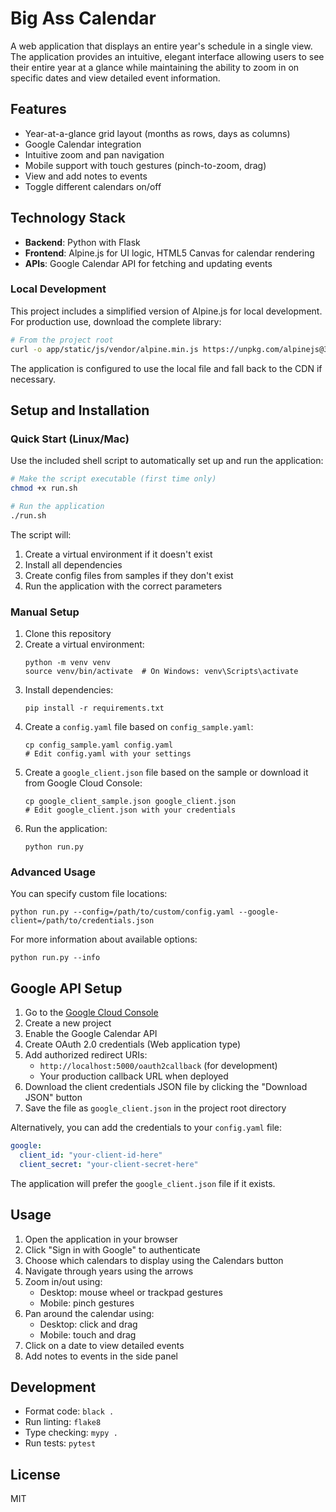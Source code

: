 # Big Ass Calendar

A web application that displays an entire year's schedule in a single view. The application provides an intuitive, elegant interface allowing users to see their entire year at a glance while maintaining the ability to zoom in on specific dates and view detailed event information.

## Features

- Year-at-a-glance grid layout (months as rows, days as columns)
- Google Calendar integration
- Intuitive zoom and pan navigation
- Mobile support with touch gestures (pinch-to-zoom, drag)
- View and add notes to events
- Toggle different calendars on/off

## Technology Stack

- **Backend**: Python with Flask
- **Frontend**: Alpine.js for UI logic, HTML5 Canvas for calendar rendering
- **APIs**: Google Calendar API for fetching and updating events

### Local Development

This project includes a simplified version of Alpine.js for local development. For production use, download the complete library:

```bash
# From the project root
curl -o app/static/js/vendor/alpine.min.js https://unpkg.com/alpinejs@3.13.3/dist/cdn.min.js
```

The application is configured to use the local file and fall back to the CDN if necessary.

## Setup and Installation

### Quick Start (Linux/Mac)

Use the included shell script to automatically set up and run the application:

```bash
# Make the script executable (first time only)
chmod +x run.sh

# Run the application
./run.sh
```

The script will:
1. Create a virtual environment if it doesn't exist
2. Install all dependencies
3. Create config files from samples if they don't exist
4. Run the application with the correct parameters

### Manual Setup

1. Clone this repository
2. Create a virtual environment:
   ```
   python -m venv venv
   source venv/bin/activate  # On Windows: venv\Scripts\activate
   ```
3. Install dependencies:
   ```
   pip install -r requirements.txt
   ```
4. Create a `config.yaml` file based on `config_sample.yaml`:
   ```
   cp config_sample.yaml config.yaml
   # Edit config.yaml with your settings
   ```
5. Create a `google_client.json` file based on the sample or download it from Google Cloud Console:
   ```
   cp google_client_sample.json google_client.json
   # Edit google_client.json with your credentials
   ```
6. Run the application:
   ```
   python run.py
   ```

### Advanced Usage

You can specify custom file locations:
```
python run.py --config=/path/to/custom/config.yaml --google-client=/path/to/credentials.json
```

For more information about available options:
```
python run.py --info
```

## Google API Setup

1. Go to the [Google Cloud Console](https://console.cloud.google.com/)
2. Create a new project
3. Enable the Google Calendar API
4. Create OAuth 2.0 credentials (Web application type)
5. Add authorized redirect URIs:
   - `http://localhost:5000/oauth2callback` (for development)
   - Your production callback URL when deployed
6. Download the client credentials JSON file by clicking the "Download JSON" button
7. Save the file as `google_client.json` in the project root directory

Alternatively, you can add the credentials to your `config.yaml` file:

```yaml
google:
  client_id: "your-client-id-here"
  client_secret: "your-client-secret-here"
```

The application will prefer the `google_client.json` file if it exists.

## Usage

1. Open the application in your browser
2. Click "Sign in with Google" to authenticate
3. Choose which calendars to display using the Calendars button
4. Navigate through years using the arrows
5. Zoom in/out using:
   - Desktop: mouse wheel or trackpad gestures
   - Mobile: pinch gestures
6. Pan around the calendar using:
   - Desktop: click and drag
   - Mobile: touch and drag
7. Click on a date to view detailed events
8. Add notes to events in the side panel

## Development

- Format code: `black .`
- Run linting: `flake8`
- Type checking: `mypy .`
- Run tests: `pytest`

## License

MIT